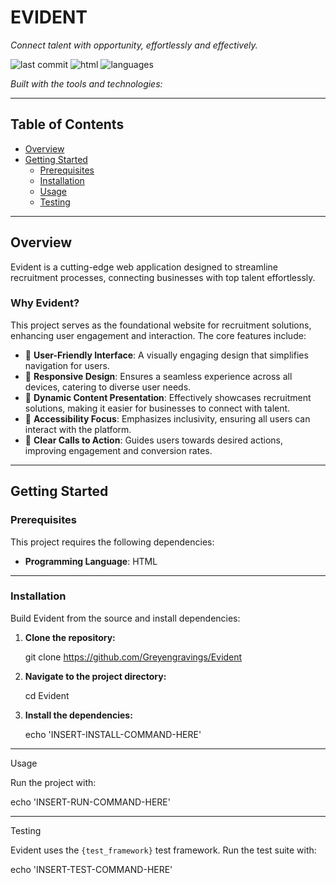 
# EVIDENT

_Connect talent with opportunity, effortlessly and effectively._

![last commit](https://img.shields.io/badge/last%20commit-today-blue)
![html](https://img.shields.io/badge/html-100%25-blue)
![languages](https://img.shields.io/badge/languages-1-blue)

_Built with the tools and technologies:_

---

## Table of Contents

- [Overview](#overview)
- [Getting Started](#getting-started)
  - [Prerequisites](#prerequisites)
  - [Installation](#installation)
  - [Usage](#usage)
  - [Testing](#testing)

---

## Overview

Evident is a cutting-edge web application designed to streamline recruitment processes, connecting businesses with top talent effortlessly.

### Why Evident?

This project serves as the foundational website for recruitment solutions, enhancing user engagement and interaction. The core features include:

- 🤝 **User-Friendly Interface**: A visually engaging design that simplifies navigation for users.
- 📱 **Responsive Design**: Ensures a seamless experience across all devices, catering to diverse user needs.
- 🚀 **Dynamic Content Presentation**: Effectively showcases recruitment solutions, making it easier for businesses to connect with talent.
- 🧠 **Accessibility Focus**: Emphasizes inclusivity, ensuring all users can interact with the platform.
- 🔗 **Clear Calls to Action**: Guides users towards desired actions, improving engagement and conversion rates.

---

## Getting Started

### Prerequisites

This project requires the following dependencies:

- **Programming Language**: HTML

---

### Installation

Build Evident from the source and install dependencies:

1. **Clone the repository:**

   git clone https://github.com/Greyengravings/Evident

2. **Navigate to the project directory:**

   cd Evident

3. **Install the dependencies:**

   echo 'INSERT-INSTALL-COMMAND-HERE'

---

Usage

Run the project with:

echo 'INSERT-RUN-COMMAND-HERE'

---

Testing

Evident uses the `{test_framework}` test framework. Run the test suite with:


echo 'INSERT-TEST-COMMAND-HERE'

